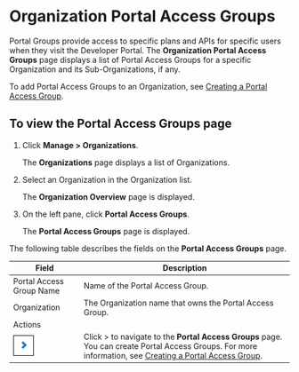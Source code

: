﻿---
sidebar_position: 8
---

# Organization Portal Access Groups

<head>
  <meta name="guidename" content="API Management"/>
  <meta name="context" content="GUID-061485dd-386a-4c2b-a30f-20defddc53f6"/>
</head>

Portal Groups provide access to specific plans and APIs for specific users when they visit the Developer Portal. The **Organization Portal Access Groups** page displays a list of Portal Access Groups for a specific Organization and its Sub-Organizations, if any. 

To add Portal Access Groups to an Organization, see [Creating a Portal Access Group](Portal_access_groups_introduction/Creating_a_portal_access_group.md).

## To view the Portal Access Groups page

1. Click **Manage > Organizations**. 

   The **Organizations** page displays a list of Organizations. 

2. Select an Organization in the Organization list. 

   The **Organization Overview** page is displayed. 

3. On the left pane, click **Portal Access Groups**. 

   The **Portal Access Groups** page is displayed.

The following table describes the fields on the **Portal Access Groups** page. 

|**Field** |**Description** |
| -------- | -------- |
|Portal Access Group Name|Name of the Portal Access Group. |
|Organization|The Organization name that owns the Portal Access Group. |
|Actions| |
|![](../../../Images/navigation.jpg)|Click > to navigate to the **Portal Access Groups** page. You can create Portal Access Groups. For more information, see [Creating a Portal Access Group](Portal_access_groups_introduction/Creating_a_portal_access_group.md). |


